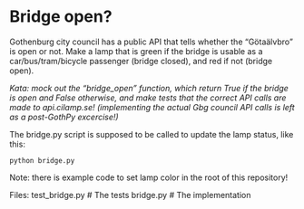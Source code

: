 Bridge open?
============

Gothenburg city council has a public API that tells whether the “Götaälvbro” is open or not. Make a lamp that is green if the bridge is usable as a car/bus/tram/bicycle passenger (bridge closed), and red if not (bridge open).

_Kata: mock out the “bridge_open” function, which return True if the bridge is open and False otherwise, and make tests that the correct API calls are made to api.cilamp.se! (implementing the actual Gbg council API calls is left as a post-GothPy excercise!)_

The bridge.py script is supposed to be called to update the lamp status, like this:

	python bridge.py

Note: there is example code to set lamp color in the root of this repository!

Files:
	test_bridge.py  # The tests
	bridge.py       # The implementation


